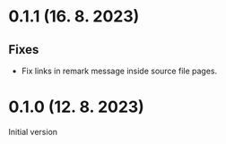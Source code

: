 # 0.1.1 (16. 8. 2023)
## Fixes
- Fix links in remark message inside source file pages.

# 0.1.0 (12. 8. 2023)
Initial version
